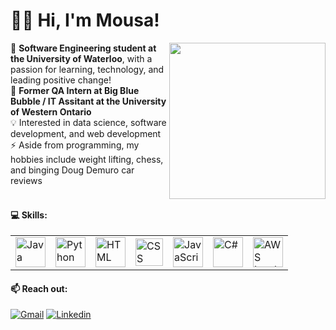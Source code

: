 # 🙋‍♂️ Hi, I'm Mousa!

<img align="right" src="https://media2.giphy.com/media/xVRRDVP6lqtNQJrzN7/giphy.gif" height="250"> 🏫 **Software Engineering student at the University of Waterloo**, with a passion for learning, technology, and leading positive change! 
<br />
🏢 **Former QA Intern at Big Blue Bubble / IT Assitant at the University of Western Ontario**
<br />
💡 Interested in data science, software development, and web development
<br />
⚡ Aside from programming, my hobbies include weight lifting, chess, and binging Doug Demuro car reviews
<br />
<br />

#### 💻 Skills:
<table>
  <tr>
    <td><img title="Java" alt="Java" src="https://img.icons8.com/all/500/java-coffee-cup-logo.png" width="48"></td>
    <td><img title="Python" alt="Python" src="https://upload.wikimedia.org/wikipedia/commons/thumb/d/d3/Python_icon_%28black_and_white%29.svg/1200px-Python_icon_%28black_and_white%29.svg.png" width="48"></td>
    <td><img title="HTML" alt="HTML" src="https://www.w3.org/html/logo/downloads/HTML5_1Color_Black.png" width="48"></td>
    <td><img title="CSS" alt="CSS" src="https://user-images.githubusercontent.com/66835262/88987203-3477f380-d2a3-11ea-9e51-6b7f1c00bdb8.png" width="44"></td>
    <td><img title="JavaScript" alt="JavaScript" src="https://img.icons8.com/all/500/javascript-logo.png" width="48"></td>
    <td><img title="C#" alt="C#" src="https://img.icons8.com/all/500/c-sharp-logo.png" width="48"></td>
    <td><img title="AWS Lambda" alt="AWS Lambda" src="https://i.imgur.com/OJPCtm8.jpg" width="48"></td>
  </tr>
</table>

#### 📫 Reach out:
[![Gmail](https://img.shields.io/badge/-MousaZourob@gmail.com-c14438?logo=Gmail&logoColor=white)](mailto:MousaZourob@gmail.com)
[![Linkedin](https://img.shields.io/badge/-Mousa_Zouorb-blue?logo=Linkedin&logoColor=white)](https://www.linkedin.com/in/mousazourob/) 
